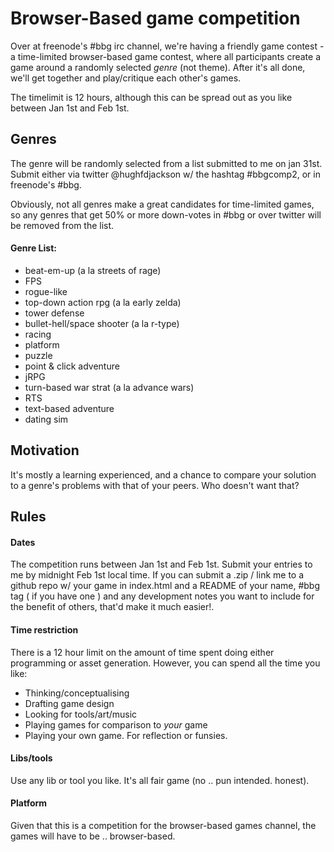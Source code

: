 # Browser-Based game competition

Over at freenode's #bbg irc channel, we're having a friendly game contest - a time-limited browser-based game contest, where all participants create a game around a randomly selected *genre* (not theme).  After it's all done, we'll get together and play/critique each other's games.

The timelimit is 12 hours, although this can be spread out as you like between Jan 1st and Feb 1st.

## Genres

The genre will be randomly selected from a list submitted to me on jan 31st.  Submit either via twitter @hughfdjackson w/ the hashtag #bbgcomp2, or in freenode's #bbg.  

Obviously, not all genres make a great candidates for time-limited games, so any genres that get 50% or more down-votes in #bbg or over twitter will be removed from the list.

#### Genre List:

* beat-em-up (a la streets of rage)
* FPS
* rogue-like
* top-down action rpg (a la early zelda)
* tower defense
* bullet-hell/space shooter (a la r-type)
* racing
* platform
* puzzle
* point & click adventure
* jRPG
* turn-based war strat (a la advance wars)
* RTS
* text-based adventure
* dating sim

## Motivation

It's mostly a learning experienced, and a chance to compare your solution to a genre's problems with that of your peers.
 Who doesn't want that?

## Rules

#### Dates

The competition runs between Jan 1st and Feb 1st.  Submit your entries to me by midnight Feb 1st local time.  If you can submit a .zip / link me to a github repo w/ your game in index.html and a README of your name, #bbg tag ( if you have one ) and any development notes you want to include for the benefit of others, that'd make it much easier!.

#### Time restriction

There is a 12 hour limit on the amount of time spent doing either programming or asset generation.  However, you can spend all the time you like:

* Thinking/conceptualising
* Drafting game design
* Looking for tools/art/music
* Playing games for comparison to *your* game
* Playing your own game. For reflection or funsies.

#### Libs/tools

Use any lib or tool you like.  It's all fair game (no .. pun intended. honest).

#### Platform

Given that this is a competition for the browser-based games channel, the games will have to be .. browser-based.
